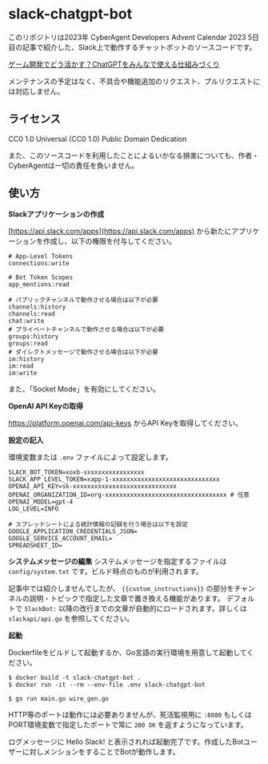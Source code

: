 # slack-chatgpt-bot

このリポジトリは2023年 CyberAgent Developers Advent Calendar 2023 5日目の記事で紹介した、Slack上で動作するチャットボットのソースコードです。

[ゲーム開発でどう活かす？ChatGPTをみんなで使える仕組みづくり](https://developers.cyberagent.co.jp/blog/archives/44803/)

メンテナンスの予定はなく、不具合や機能追加のリクエスト、プルリクエストには対応しません。

## ライセンス

CC0 1.0 Universal (CC0 1.0) Public Domain Dedication

また、このソースコードを利用したことによるいかなる損害についても、作者・CyberAgentは一切の責任を負いません。

## 使い方

**Slackアプリケーションの作成**

[https://api.slack.com/apps](https://api.slack.com/apps) から新たにアプリケーションを作成し、以下の権限を付与してください。

```
# App-Level Tokens
connections:write

# Bot Token Scopes
app_mentions:read

# パブリックチャンネルで動作させる場合は以下が必要
channels:history
channels:read
chat:write
# プライベートチャンネルで動作させる場合は以下が必要
groups:history 
groups:read
# ダイレクトメッセージで動作させる場合は以下が必要
im:history
im:read
im:write
```

また、「Socket Mode」を有効にしてください。

**OpenAI API Keyの取得**

https://platform.openai.com/api-keys からAPI Keyを取得してください。

**設定の記入**

環境変数または `.env` ファイルによって設定します。

```
SLACK_BOT_TOKEN=xoxb-xxxxxxxxxxxxxxxxx
SLACK_APP_LEVEL_TOKEN=xapp-1-xxxxxxxxxxxxxxxxxxxxxxxxxxxxxx
OPENAI_API_KEY=sk-xxxxxxxxxxxxxxxxxxxxxxxxxxxxx
OPENAI_ORGANIZATION_ID=org-xxxxxxxxxxxxxxxxxxxxxxxxxxxxxxxxxx # 任意
OPENAI_MODEL=gpt-4
LOG_LEVEL=INFO

# スプレッドシートによる統計情報の記録を行う場合は以下を設定
GOOGLE_APPLICATION_CREDENTIALS_JSON=
GOOGLE_SERVICE_ACCOUNT_EMAIL=
SPREADSHEET_ID=
```

**システムメッセージの編集**
システムメッセージを指定するファイルは `config/system.txt` です。ビルド時点のものが利用されます。

記事中では紹介しませんでしたが、 `{{custom_instructions}}` の部分をチャンネルの説明・トピックで指定した文章で置き換える機能があります。 デフォルトで `SlackBot:` 以降の改行までの文章が自動的にロードされます。詳しくは `slackapi/api.go` を参照してください。

**起動**

Dockerfileをビルドして起動するか、Go言語の実行環境を用意して起動してください。

```
$ docker build -t slack-chatgpt-bot .
$ docker run -it --rm --env-file .env slack-chatgpt-bot
```

```
$ go run main.go wire_gen.go
```

HTTP等のポートは動作には必要ありませんが、死活監視用に `:8080` もしくはPORT環境変数で指定したポートで常に `200 OK` を返すようになっています。

ログメッセージに Hello Slack! と表示されれば起動完了です。作成したBotユーザーに対しメンションをすることでBotが動作します。
